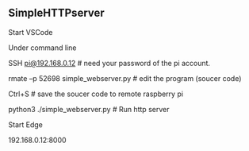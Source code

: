 ## SimpleHTTPserver
Start VSCode

Under command line 

SSH pi@192.168.0.12    # need your password of the pi account.

rmate –p 52698 simple_webserver.py  # edit the program (soucer code)

Ctrl+S  # save the soucer code to remote raspberry pi

python3 ./simple_webserver.py   # Run http server


Start Edge

192.168.0.12:8000

